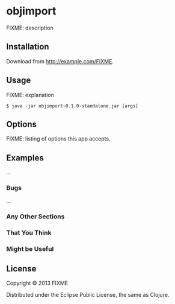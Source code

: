 # objimport

FIXME: description

## Installation

Download from http://example.com/FIXME.

## Usage

FIXME: explanation

    $ java -jar objimport-0.1.0-standalone.jar [args]

## Options

FIXME: listing of options this app accepts.

## Examples

...

### Bugs

...

### Any Other Sections
### That You Think
### Might be Useful

## License

Copyright © 2013 FIXME

Distributed under the Eclipse Public License, the same as Clojure.
